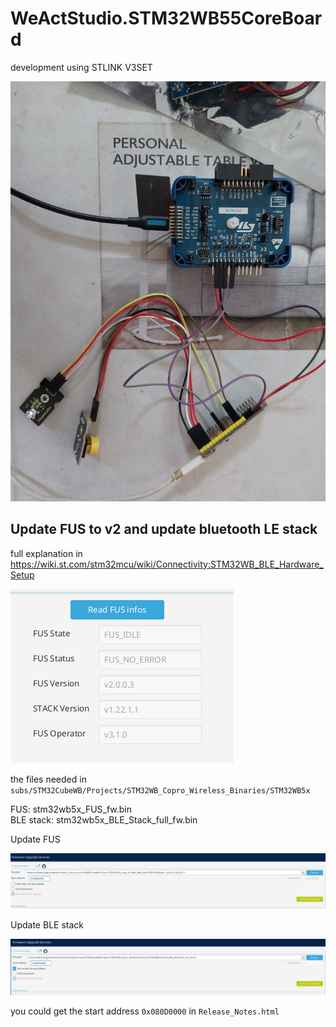 # WeActStudio.STM32WB55CoreBoard

development using STLINK V3SET

![stlink v3set](./images/stm32wb-with-stlink-v3set.jpg)

## Update FUS to v2 and update bluetooth LE stack

full explanation in https://wiki.st.com/stm32mcu/wiki/Connectivity:STM32WB_BLE_Hardware_Setup

![alt text](image.png)

the files needed in `subs/STM32CubeWB/Projects/STM32WB_Copro_Wireless_Binaries/STM32WB5x`

FUS: stm32wb5x_FUS_fw.bin \
BLE stack: stm32wb5x_BLE_Stack_full_fw.bin

Update FUS

![alt text](image-2.png)

Update BLE stack

![alt text](image-1.png)

you could get the start address `0x080D0000` in `Release_Notes.html`
